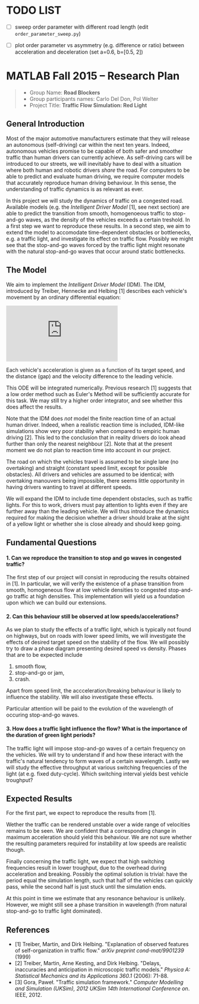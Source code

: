 # TODO LIST
- [ ] sweep order parameter with different road length (edit `order_parameter_sweep.py`)
- [ ] plot order parameter vs asymmetry (e.g. difference or ratio) between acceleration and deceleration (set a=0.6, b=[0.5, 2])


# MATLAB Fall 2015 – Research Plan

> * Group Name: **Road Blockers**
> * Group participants names: Carlo Del Don, Pol Welter
> * Project Title: **Traffic Flow Simulation: Red Light**

## General Introduction

Most of the major automotive manufacturers estimate that they will release an autonomous (self-driving) car within the next ten years. Indeed, autonomous vehicles promise to be capable of both safer and smoother traffic than human drivers can currently achieve. As self-driving cars will be introduced to our streets, we will inevitably have to deal with a situation where both human and robotic drivers *share* the road. For computers to be able to predict and evaluate human driving, we require computer models that accurately reproduce human driving behaviour. In this sense, the understanding of traffic dynamics is as relevant as ever.

In this project we will study the dynamics of traffic on a congested road. Available models (e.g. the *Intelligent Driver Model* [1], see next section) are able to predict the transition from smooth, homogenoeous traffic to stop-and-go waves, as the density of the vehicles exceeds a certain treshold. In a first step we want to reproduce these results. In a second step, we aim to extend the model to accomodate time-dependent obstacles or bottlenecks, e.g. a traffic light, and investigate its effect on traffic flow. Possibly we might see that the stop-and-go waves forced by the traffic light might resonate with the natural stop-and-go waves that occur around static bottlenecks.


## The Model

We aim to implement the *Intelligent Driver Model* (IDM). The IDM, introduced by Treiber, Hennecke and Helbing [1] describes each vehicle's movement by an ordinary differential equation:

![equation](https://latex.codecogs.com/gif.latex?%5Cdot%20v_%5Calpha%20%3D%20a%5Cleft%281-%5Cleft%28%5Cfrac%7Bv_%5Calpha%7D%7Bv_0%7D%20%5Cright%20%29%5E%5Cdelta%20-%5Cleft%28%5Cfrac%7Bs%5E*%28v_%5Calpha%2C%20%5CDelta%20v_%5Calpha%29%7D%7Bs_%5Calpha%7D%20%5Cright%20%29%5E2%20%5Cright%20%29)

Each vehicle's acceleration is given as a function of its target speed, and the distance (gap) and the velocity difference to the leading vehicle.

This ODE will be integrated numerically. Previous research [1] suggests that a low order method such as Euler's Method will be sufficiently accurate for this task. We may still try a higher order integrator, and see whether this does affect the results.

Note that the IDM does *not* model the finite reaction time of an actual human driver. Indeed, when a realistic reaction time is included, IDM-like simulations show very poor stability when compared to empiric human driving [2]. This led to the conclusion that in reality drivers do look ahead further than only the nearest neighbour [2]. Note that at the present moment we do not plan to reaction time into account in our project.

The road on which the vehicles travel is assumed to be single lane (no overtaking) and straight (constant speed limit, except for possible obstacles). All drivers and vehicles are assumed to be identical; with overtaking manouvers being impossible, there seems little opportunity in having drivers wanting to travel at different speeds.

We will expand the IDM to include time dependent obstacles, such as traffic lights. For this to work, drivers must pay attention to lights even if they are further away than the leading vehicle. We will thus introduce the dynamics required for making the decision whether a driver should brake at the sight of a yellow light or whether she is close already and should keep going.


## Fundamental Questions
#### 1. Can we reproduce the transition to stop and go waves in congested traffic?
The first step of our project will consist in reproducing the results obtained in [1]. In particular, we will verify the existence of a phase transition from smooth, homogeneous flow at low vehicle densities to congested stop-and-go traffic at high densities. This implementation will yield us a foundation upon which we can build our extensions.

#### 2. Can this behaviour still be observed at low speeds/accelerations?
As we plan to study the effects of a traffic light, which is typically not found on highways, but on roads with lower speed limits, we will investigate the effects of desired target speed on the stability of the flow. We will possibly try to draw a phase diagram presenting desired speed vs density. Phases that are to be expected include

1. smooth flow, 
2. stop-and-go or jam,
3. crash.

Apart from speed limit, the accceleration/breaking behaviour is likely to influence the stability. We will also investigate these effects.

Particular attention will be paid to the evolution of the wavelength of occuring stop-and-go waves.

#### 3. How does a traffic light influence the flow? What is the importance of the duration of green light periods?
The traffic light will impose stop-and-go waves of a certain frequency on the vehicles. We will try to understand if and how these interact with the traffic's natural tendency to form waves of a certain wavelength.
Lastly we will study the effective throughput at various switching frequencies of the light (at e.g. fixed duty-cycle). Which switching interval yields best vehicle troughput?


## Expected Results
For the first part, we expect to reproduce the results from [1].

Wether the traffic can be rendered unstable over a wide range of velocities remains to be seen. We are confident that a corresponding change in maximum acceleration should yield this behaviour. We are not sure whether the resulting parameters required for instability at low speeds are realistic though.

Finally concerning the traffic light, we expect that high switching frequencies result in lower troughput, due to the overhead during acceleration and breaking. Possibly the optimal solution is trivial: have the period equal the simulation length, such that half of the vehicles can quickly pass, while the second half is just stuck until the simulation ends.

At this point in time we estimate that any resonance behaviour is unlikely. However, we might still see a phase transition in wavelength (from natural stop-and-go to traffic light dominated).


## References 
 * [1] Treiber, Martin, and Dirk Helbing. "Explanation of observed features of self-organization in traffic flow." *arXiv preprint cond-mat/9901239* (1999)
 * [2] Treiber, Martin, Arne Kesting, and Dirk Helbing. "Delays, inaccuracies and anticipation in microscopic traffic models." *Physica A: Statistical Mechanics and its Applications 360.1* (2006): 71-88.
 * [3] Gora, Paweł. "Traffic simulation framework." *Computer Modelling and Simulation (UKSim), 2012 UKSim 14th International Conference on*. IEEE, 2012.
